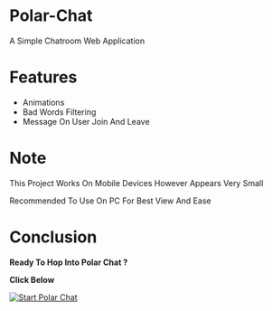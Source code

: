 # Polar-Chat
A Simple Chatroom Web Application

# Features
* Animations
* Bad Words Filtering
* Message On User Join And Leave

# Note
This Project Works On Mobile Devices However Appears Very Small

Recommended To Use On PC For Best View And Ease

# Conclusion
**Ready To Hop Into Polar Chat ?**

**Click Below**

[![Start Polar Chat](https://iconape.com/wp-content/png_logo_vector/windows-start-button-logo.png)](https://polar-chat.polar-69.repl.co/)
